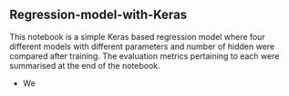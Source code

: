 ## Regression-model-with-Keras

This notebook is a simple Keras based regression model where four different models with different parameters and number of hidden were compared after training. The evaluation metrics pertaining to each were summarised at the end of the notebook.

- We 
